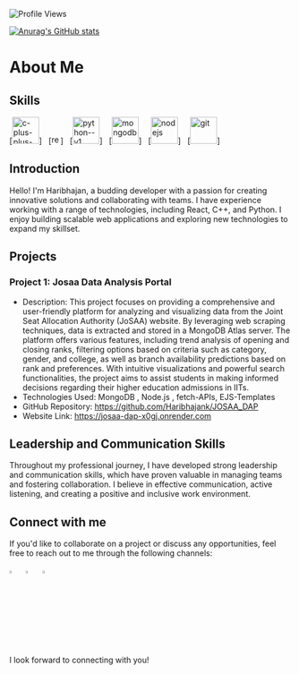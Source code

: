 
![Profile Views](https://komarev.com/ghpvc/?username=Haribhajank&color=blueviolet)

[![Anurag's GitHub stats](https://github-readme-stats.vercel.app/api?username=Haribhajank&show_icons=true&theme=tokyonight)](https://github.com/Haribhajank/github-readme-stats)



#   About Me


## Skills

[<img width="48" height="48" src="https://img.icons8.com/color/48/c-plus-plus-logo.png" alt="c-plus-plus-logo"/>] &nbsp;
[<img width="16" height="16" src="https://img.icons8.com/officel/16/react.png" alt="react"/>] &nbsp;
[<img width="48" height="48" src="https://img.icons8.com/color/48/python--v1.png" alt="python--v1"/>] &nbsp;
[<img width="48" height="48" src="https://img.icons8.com/color/48/mongodb.png" alt="mongodb"/>] &nbsp;
[<img width="48" height="48" src="https://img.icons8.com/color/48/nodejs.png" alt="nodejs"/>] &nbsp;
[<img width="48" height="48" src="https://img.icons8.com/color/48/git.png" alt="git"/>] &nbsp;

## Introduction

Hello! I'm Haribhajan, a budding developer with a passion for creating innovative solutions and collaborating with teams. I have experience working with a range of technologies, including React, C++, and Python. I enjoy building scalable web applications and exploring new technologies to expand my skillset.

## Projects

### Project 1: Josaa Data Analysis Portal

- Description: This project focuses on providing a comprehensive and user-friendly platform for analyzing and visualizing data from the Joint Seat Allocation Authority (JoSAA) website. By leveraging web scraping techniques, data is extracted and stored in a MongoDB Atlas server. The platform offers various features, including trend analysis of opening and closing ranks, filtering options based on criteria such as category, gender, and college, as well as branch availability predictions based on rank and preferences. With intuitive visualizations and powerful search functionalities, the project aims to assist students in making informed decisions regarding their higher education admissions in IITs.
- Technologies Used: MongoDB , Node.js , fetch-APIs, EJS-Templates
- GitHub Repository: https://github.com/Haribhajank/JOSAA_DAP
- Website Link: https://josaa-dap-x0gj.onrender.com



## Leadership and Communication Skills

Throughout my professional journey, I have developed strong leadership and communication skills, which have proven valuable in managing teams and fostering collaboration. I believe in effective communication, active listening, and creating a positive and inclusive work environment.

## Connect with me

If you'd like to collaborate on a project or discuss any opportunities, feel free to reach out to me through the following channels:

[<img src="https://img.icons8.com/fluent/48/000000/gmail.png" width="3.5%" title="Email"/>](mailto:haribhajank5@gmail.com)  &nbsp; 
[<img src="https://img.icons8.com/color/48/000000/linkedin.png" width="3.5%" title="LinkedIn"/>](https://www.linkedin.com/in/haribhajank)  &nbsp;
[<img src="https://img.icons8.com/fluent/48/000000/instagram-new.png" width="3.5%" title="Instagram"/>](https://instagram.com/hari__1729?igshid=OTk0YzhjMDVlZA==)  &nbsp; 


I look forward to connecting with you!


